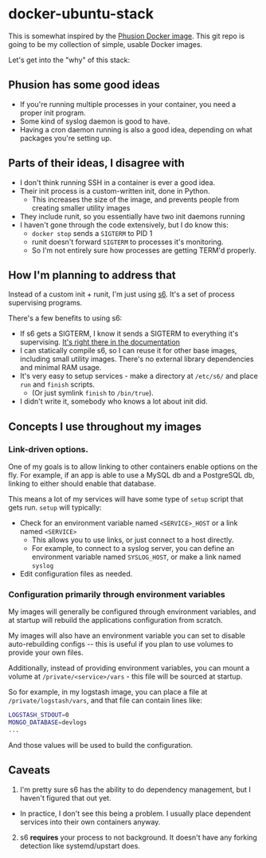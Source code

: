 # docker-ubuntu-stack

This is somewhat inspired by the [Phusion Docker image](https://phusion.github.io/baseimage-docker/). This git repo is going to be my collection of simple, usable Docker images.

Let's get into the "why" of this stack:

## Phusion has some good ideas

* If you're running multiple processes in your container, you need a proper init program.
* Some kind of syslog daemon is good to have.
* Having a cron daemon running is also a good idea, depending on what packages you're setting up.

## Parts of their ideas, I disagree with

* I don't think running SSH in a container is ever a good idea.
* Their init process is a custom-written init, done in Python.
  * This increases the size of the image, and prevents people from creating smaller utility images
* They include runit, so you essentially have two init daemons running
* I haven't gone through the code extensively, but I do know this:
  * `docker stop` sends a `SIGTERM` to PID 1
  * runit doesn't forward `SIGTERM` to processes it's monitoring.
  * So I'm not entirely sure how processes are getting TERM'd properly.

## How I'm planning to address that

Instead of a custom init + runit, I'm just using [s6](http://www.skarnet.org/software/s6/index.html). It's a set of process supervising programs.

There's a few benefits to using s6:

* If s6 gets a SIGTERM, I know it sends a SIGTERM to everything it's supervising. [It's right there in the documentation](http://www.skarnet.org/software/s6/s6-svscan.html)
* I can statically compile s6, so I can reuse it for other base images, including small utility images. There's no external library dependencies and minimal RAM usage.
* It's very easy to setup services - make a directory at `/etc/s6/` and place `run` and `finish` scripts.
  * (Or just symlink `finish` to `/bin/true`).
* I didn't write it, somebody who knows a lot about init did.

## Concepts I use throughout my images

### Link-driven options.

One of my goals is to allow linking to other containers enable options on the fly. For example,
if an app is able to use a MySQL db and a PostgreSQL db, linking to either should enable that
database.

This means a lot of my services will have some type of `setup` script that gets run. `setup`
will typically:

* Check for an environment variable named `<SERVICE>_HOST` or a link named `<SERVICE>`
  * This allows you to use links, or just connect to a host directly.
  * For example, to connect to a syslog server, you can define an environment variable
    named `SYSLOG_HOST`, or make a link named `syslog`
* Edit configuration files as needed.

### Configuration primarily through environment variables

My images will generally be configured through environment variables, and at startup will rebuild
the applications configuration from scratch.

My images will also have an environment variable you can set to disable auto-rebuilding 
configs -- this is useful if you plan to use volumes to provide your own files.

Additionally, instead of providing environment variables, you can mount a volume at
`/private/<service>/vars` - this file will be sourced at startup.

So for example, in my logstash image, you can place a file at `/private/logstash/vars`, and
that file can contain lines like:

```bash
LOGSTASH_STDOUT=0
MONGO_DATABASE=devlogs
...
```

And those values will be used to build the configuration.

## Caveats

1. I'm pretty sure s6 has the ability to do dependency management, but I haven't figured that out yet.
  * In practice, I don't see this being a problem. I usually place dependent services into their own containers anyway.
2. s6 **requires** your process to not background. It doesn't have any forking detection like systemd/upstart does.

